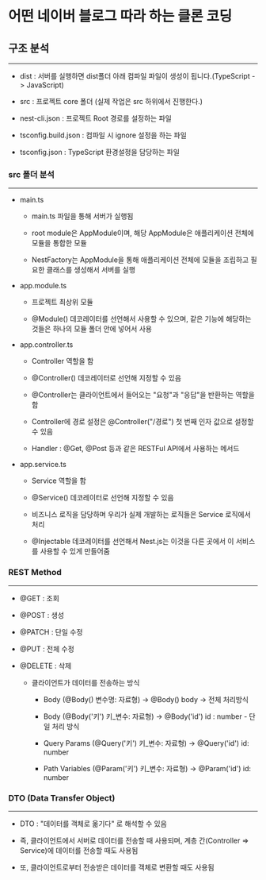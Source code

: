 # 어떤 네이버 블로그 따라 하는 클론 코딩

## 구조 분석

---

- dist : 서버를 실행하면 dist폴더 아래 컴파일 파일이 생성이 됩니다.(TypeScript -> JavaScript)

- src : 프로젝트 core 폴더 (실제 작업은 src 하위에서 진행한다.)

- nest-cli.json : 프로젝트 Root 경로를 설정하는 파일

- tsconfig.build.json : 컴파일 시 ignore 설정을 하는 파일

- tsconfig.json : TypeScript 환경설정을 담당하는 파일

### src 폴더 분석

---

- main.ts

  - main.ts 파일을 통해 서버가 실행됨

  - root module은 AppModule이며, 해당 AppModule은 애플리케이션 전체에 모듈을 통합한 모듈

  - NestFactory는 AppModule을 통해 애플리케이션 전체에 모듈을 조립하고 필요한 클래스를 생성해서 서버를 실행

- app.module.ts

  - 프로젝트 최상위 모듈

  - @Module() 데코레이터를 선언해서 사용할 수 있으며, 같은 기능에 해당하는 것들은 하나의 모듈 폴더 안에 넣어서 사용

- app.controller.ts

  - Controller 역할을 함

  - @Controller() 데코레이터로 선언해 지정할 수 있음

  - @Controller는 클라이언트에서 들어오는 "요청"과 "응답"을 반환하는 역할을 함

  - Controller에 경로 설정은 @Controller("/경로") 첫 번째 인자 값으로 설정할 수 있음

  - Handler : @Get, @Post 등과 같은 RESTFul API에서 사용하는 메서드

- app.service.ts

  - Service 역할을 함

  - @Service() 데코레이터로 선언해 지정할 수 있음

  - 비즈니스 로직을 담당하며 우리가 실제 개발하는 로직들은 Service 로직에서 처리

  - @Injectable 데코레이터를 선언해서 Nest.js는 이것을 다른 곳에서 이 서비스를 사용할 수 있게 만들어줌

### REST Method

---

- @GET : 조회

- @POST : 생성

- @PATCH : 단일 수정

- @PUT : 전체 수정

- @DELETE : 삭제

  - 클라이언트가 데이터를 전송하는 방식

    - Body (@Body() 변수명: 자료형) -> @Body() body -> 전체 처리방식

    - Body (@Body('키') 키\_변수: 자료형) -> @Body('id') id : number - 단일 처리 방식

    - Query Params (@Query('키') 키\_변수: 자료형) -> @Query('id') id: number

    - Path Variables (@Param('키') 키\_변수: 자료형) -> @Param('id') id: number

### DTO (Data Transfer Object)

---

- DTO : "데이터를 객체로 옮기다" 로 해석할 수 있음

- 즉, 클라이언트에서 서버로 데이터를 전송할 때 사용되며, 계층 간(Controller => Service)에 데이터를 전송할 때도 사용됨

- 또, 클라이언트로부터 전송받은 데이터를 객체로 변환할 때도 사용됨
